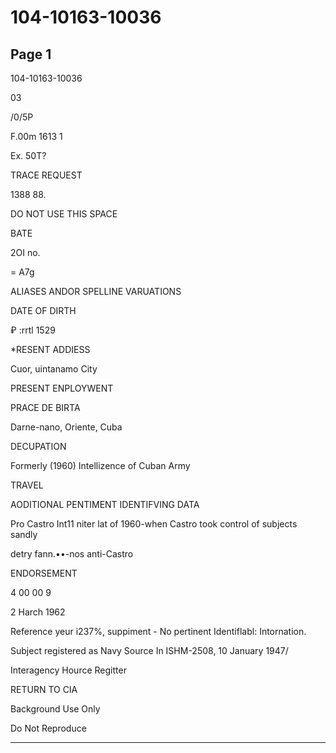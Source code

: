 # 104-10163-10036

## Page 1

104-10163-10036

03

/0/5P

F.00m 1613 1

Ex. 50T?

TRACE REQUEST

1388 88.

DO NOT USE THIS SPACE

BATE

2OI no.

= A7g

ALIASES ANDOR SPELLINE VARUATIONS

DATE OF DIRTH

₽ :rrtl 1529

*RESENT ADDIESS

Cuor, uintanamo City

PRESENT ENPLOYWENT

PRACE DE BIRTA

Darne-nano, Oriente, Cuba

DECUPATION

Formerly (1960) Intellizence of Cuban Army

TRAVEL

AODITIONAL PENTIMENT IDENTIFVING DATA

Pro Castro Int11 niter lat of 1960-when Castro took control of subjects sandly

detry fann.••-nos anti-Castro

ENDORSEMENT

4 00 00 9

2 Harch 1962

Reference yeur i237%, suppiment - No pertinent Identiflabl: Intornation.

Subject registered as Navy Source In ISHM-2508, 10 January 1947/

Interagency Hource Regitter

RETURN TO CIA

Background Use Only

Do Not Reproduce

---

